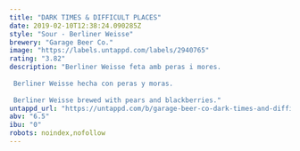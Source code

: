 ```yaml
---
title: "DARK TIMES & DIFFICULT PLACES"
date: 2019-02-10T12:38:24.090285Z
style: "Sour - Berliner Weisse"
brewery: "Garage Beer Co."
image: "https://labels.untappd.com/labels/2940765"
rating: "3.82"
description: "Berliner Weisse feta amb peras i mores.  Berliner Weisse hecha con peras y moras.  Berliner Weisse brewed with pears and blackberries."
untappd_url: "https://untappd.com/b/garage-beer-co-dark-times-and-difficult-places/2940765"
abv: "6.5"
ibu: "0"
robots: noindex,nofollow
---
```

